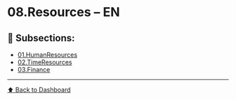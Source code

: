 # 08.Resources – EN

## 📁 Subsections:

- [01.HumanResources](01.HumanResources/index.md)
- [02.TimeResources](02.TimeResources/index.md)
- [03.Finance](03.Finance/index.md)

---
[⬆ Back to Dashboard](../)
